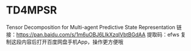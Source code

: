 # TD4MPSR
Tensor Decomposition for Multi-agent Predictive State Representation
链接：https://pan.baidu.com/s/1m6uOBJ6LIkXzqlVbtBGdAA 
提取码：efws 
复制这段内容后打开百度网盘手机App，操作更方便哦
